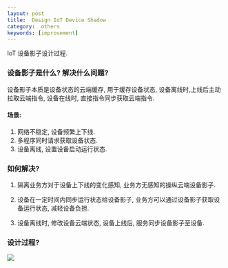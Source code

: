 ```yaml
---
layout: post
title:  Design IoT Device Shadow
category:  others
keywords: [improvement]
---
```


IoT 设备影子设计过程.

### 设备影子是什么? 解决什么问题? 

设备影子本质是设备状态的云端缓存, 用于缓存设备状态, 设备离线时,上线后主动拉取云端指令, 设备在线时, 直接指令同步获取云端指令.


#### 场景:

1. 网络不稳定, 设备频繁上下线.    
2. 多程序同时请求获取设备状态.     
3. 设备离线, 设置设备启动运行状态.   

### 如何解决? 

1. 隔离业务方对于设备上下线的变化感知, 业务方无感知的操纵云端设备影子. 

2. 设备在一定时间内同步运行状态给设备影子, 业务方可以通过设备影子获取设备运行状态, 减轻设备负担.   

3. 设备离线时, 修改设备云端状态, 设备上线后, 服务同步设备影子至设备. 

### 设计过程? 

![](http://img.javaclee.com/20200118174014.png)

